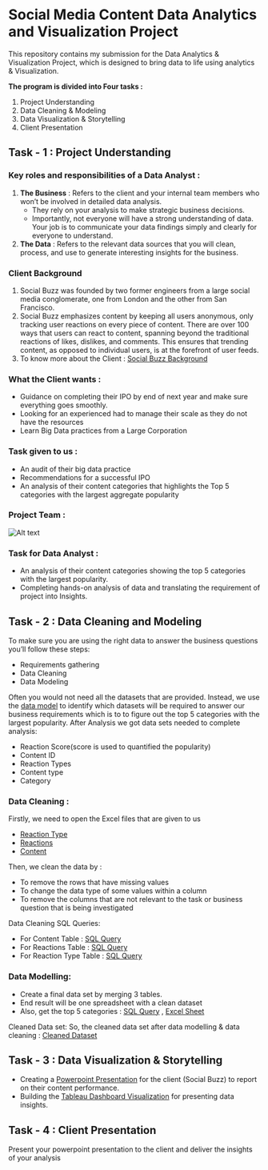 # Social Media Content Data Analytics and Visualization Project
This repository contains my submission for the Data Analytics & Visualization Project, which is designed to bring data to life using analytics & Visualization.

**The program is divided into Four tasks :**
1. Project Understanding
2. Data Cleaning & Modeling
3. Data Visualization & Storytelling
4. Client Presentation

## Task - 1 : Project Understanding

### Key roles and responsibilities of a Data Analyst :
1. **The Business** : Refers to the client and your internal team members who won’t be involved in detailed data analysis.
   - They rely on your analysis to make strategic business decisions.
   - Importantly, not everyone will have a strong understanding of data. Your job is to communicate your data findings simply and clearly for everyone to understand.
2. **The Data** : Refers to the relevant data sources that you will clean, process, and use to generate interesting insights for the business.

### Client Background
1. Social Buzz was founded by two former engineers from a large social media conglomerate, one from London and the other from San Francisco.
2. Social Buzz emphasizes content by keeping all users anonymous, only tracking user reactions on every piece of content. There are over 100 ways that users can react to content, spanning beyond the traditional reactions of likes, dislikes, and comments. This ensures that trending content, as opposed to individual users, is at the forefront of user feeds.
3. To know more about the Client : [Social Buzz Background](https://github.com/thanush-ramesh/Accenture-Data-Analytics-and-Visualization/blob/main/Client_Background_Brief.pdf)

### What the Client wants :
- Guidance on completing their IPO by end of next year and make sure everything goes smoothly.
- Looking for an experienced had to manage their scale as they do not have the resources
- Learn Big Data practices from a Large Corporation

### Task given to us :
- An audit of their big data practice
- Recommendations for a successful IPO
- An analysis of their content categories that highlights the Top 5 categories with the largest aggregate popularity

###  Project Team :
![Alt text](https://github.com/thanush-ramesh/Data-Analytics-and-Visualization-Project/blob/main/Project%20Team.png)

### Task for Data Analyst :
- An analysis of their content categories showing the top 5 categories with the largest popularity.
- Completing hands-on analysis of data and translating the requirement of project into Insights.

## Task - 2 : Data Cleaning and Modeling

To make sure you are using the right data to answer the business questions you’ll follow these steps:

- Requirements gathering
- Data Cleaning
- Data Modeling

Often you would not need all the datasets that are provided.
Instead, we use the [data model](https://github.com/thanush-ramesh/Accenture-Data-Analytics-and-Visualization/blob/main/Data%20model.pdf) to identify which datasets will be required to answer our business requirements which is to to figure out the top 5 categories with the largest popularity.
After Analysis we got data sets needed to complete analysis:
 - Reaction Score(score is used to quantified the popularity)
 - Content ID
 - Reaction Types
 - Content type
 - Category

### Data Cleaning :
Firstly, we need to open the Excel files that are given to us

- [Reaction Type](https://github.com/thanush-ramesh/Accenture-Data-Analytics-and-Visualization/blob/main/ReactionTypes.xlsx)
- [Reactions](https://github.com/thanush-ramesh/Accenture-Data-Analytics-and-Visualization/blob/main/Reactions.xlsx)
- [Content](https://github.com/thanush-ramesh/Accenture-Data-Analytics-and-Visualization/blob/main/Content.xlsx)

 Then, we clean the data by :
- To remove the rows that have missing values
- To change the data type of some values within a column
- To remove the columns that are not relevant to the task or business question that is being investigated

Data Cleaning SQL Queries:
- For Content Table       : [SQL Query](https://github.com/thanush-ramesh/Accenture-Data-Analytics-and-Visualization/blob/main/ContentTableQuery.sql)
- For Reactions Table     : [SQL Query](https://github.com/thanush-ramesh/Accenture-Data-Analytics-and-Visualization/blob/main/ReactionsTableQuery.sql)
- For Reaction Type Table : [SQL Query](https://github.com/thanush-ramesh/Accenture-Data-Analytics-and-Visualization/blob/main/ReactionTypesTableQuery.sql)

### Data Modelling:
- Create a final data set by merging 3 tables. 
- End result will be one spreadsheet with a clean dataset
- Also, get the top 5 categories : [SQL Query](https://github.com/thanush-ramesh/Accenture-Data-Analytics-and-Visualization/blob/main/Top5PerformingQueries.sql) , [Excel Sheet](https://github.com/thanush-ramesh/Accenture-Data-Analytics-and-Visualization/blob/main/Top5Category.xlsx)

Cleaned Data set:
So, the cleaned data set after data modelling & data cleaning : [Cleaned Dataset](https://github.com/thanush-ramesh/Accenture-Data-Analytics-and-Visualization/blob/main/Cleaned-DataSet.xlsx)

## Task - 3 : Data Visualization & Storytelling
- Creating a [Powerpoint Presentation](https://github.com/thanush-ramesh/Accenture-Data-Analytics-and-Visualization/blob/main/SocialBuzzPresentation.pdf) for the client (Social Buzz) to report on their content performance.
- Building the [Tableau Dashboard Visualization](https://public.tableau.com/app/profile/thanush.ramesh3122/viz/Social-Buzz-DashBoard/Dashboard1?publish=yes) for presenting data insights.

## Task - 4 : Client Presentation
Present your powerpoint presentation to the client and deliver the insights of your analysis

